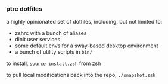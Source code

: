 ### ptrc dotfiles

a highly opinionated set of dotfiles, including, but not limited to:
- zshrc with a bunch of aliases
- dinit user services
- some default envs for a sway-based desktop environment
- a bunch of utility scripts in `bin/`

to install, `source install.zsh` from zsh

to pull local modifications back into the repo, `./snapshot.zsh`
